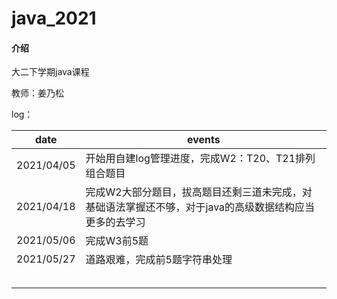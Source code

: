 # java_2021

#### 介绍
大二下学期java课程

 教师：姜乃松

log：

| date       | events                                                       |
| ---------- | ------------------------------------------------------------ |
| 2021/04/05 | 开始用自建log管理进度，完成W2：T20、T21排列组合题目          |
| 2021/04/18 | 完成W2大部分题目，拔高题目还剩三道未完成，对基础语法掌握还不够，对于java的高级数据结构应当更多的去学习 |
| 2021/05/06 | 完成W3前5题                                                  |
| 2021/05/27 | 道路艰难，完成前5题字符串处理                                |
|            |                                                              |
|            |                                                              |
|            |                                                              |
|            |                                                              |
|            |                                                              |

